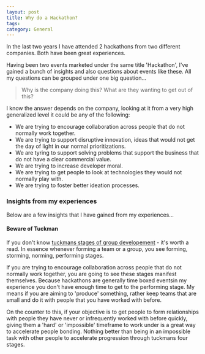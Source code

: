 ```yaml
---
layout: post
title: Why do a Hackathon?
tags: 
category: General
---
```

In the last two years I have attended 2 hackathons from two different companies. Both have been great experiences. 

Having been two events marketed under the same title 'Hackathon', I've gained a bunch of insights and also questions about events like these. All my questions can be grouped under one big question...  

> Why is the company doing this? What are they wanting to get out of this?

I know the answer depends on the company, looking at it from a very high generalized level it could be any of the following:  

- We are trying to encourage collaboration across people that do not normally work together.  
- We are trying to support disruptive innovation, ideas that would not get the day of light in our normal prioritizations.  
- We are tyring to support solving problems that support the business that do not have a clear commercial value.  
- We are trying to increase developer moral.  
- We are trying to get people to look at technologies they would not normally play with.  
- We are trying to foster better ideation processes.   

### Insights from my experiences  

Below are a few insights that I have gained from my experiences...  

#### Beware of Tuckman

If you don't know [tuckmans stages of group developement](http://blog.markpearl.co.za/Tuckmans-Model) - it's worth a read. In essence whenever forming a team or a group, you see forming, storming, norming, performing stages.  

If you are trying to encourage collaboration across people that do not normally work together, you are going to see these stages manifest themselves. Because hackathons are generally time boxed eventsin my experience you don't have enough time to get to the performing stage. My means if you are aiming to 'produce' something, rather keep teams that are small and do it with people that you have worked with before.

On the counter to this, if your objective is to get people to form relationships with people they have never or infrequently worked with before quickly, giving them a 'hard' or 'impossible' timeframe to work under is a great way to accelerate people bonding. Nothing better than being in an impossible task with other people to accelerate progression through tuckmans four stages.  

